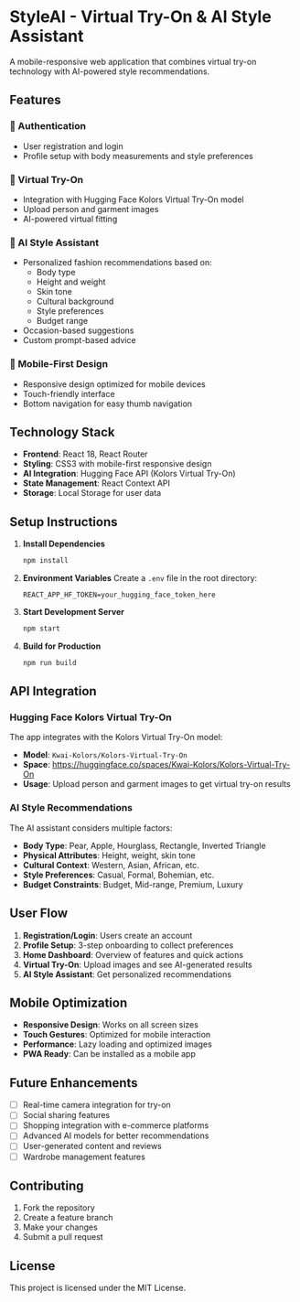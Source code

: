# StyleAI - Virtual Try-On & AI Style Assistant

A mobile-responsive web application that combines virtual try-on technology with AI-powered style recommendations.

## Features

### 🔐 Authentication
- User registration and login
- Profile setup with body measurements and style preferences

### 📸 Virtual Try-On
- Integration with Hugging Face Kolors Virtual Try-On model
- Upload person and garment images
- AI-powered virtual fitting

### 🤖 AI Style Assistant
- Personalized fashion recommendations based on:
  - Body type
  - Height and weight
  - Skin tone
  - Cultural background
  - Style preferences
  - Budget range
- Occasion-based suggestions
- Custom prompt-based advice

### 📱 Mobile-First Design
- Responsive design optimized for mobile devices
- Touch-friendly interface
- Bottom navigation for easy thumb navigation

## Technology Stack

- **Frontend**: React 18, React Router
- **Styling**: CSS3 with mobile-first responsive design
- **AI Integration**: Hugging Face API (Kolors Virtual Try-On)
- **State Management**: React Context API
- **Storage**: Local Storage for user data

## Setup Instructions

1. **Install Dependencies**
   ```bash
   npm install
   ```

2. **Environment Variables**
   Create a `.env` file in the root directory:
   ```
   REACT_APP_HF_TOKEN=your_hugging_face_token_here
   ```

3. **Start Development Server**
   ```bash
   npm start
   ```

4. **Build for Production**
   ```bash
   npm run build
   ```

## API Integration

### Hugging Face Kolors Virtual Try-On
The app integrates with the Kolors Virtual Try-On model:
- **Model**: `Kwai-Kolors/Kolors-Virtual-Try-On`
- **Space**: https://huggingface.co/spaces/Kwai-Kolors/Kolors-Virtual-Try-On
- **Usage**: Upload person and garment images to get virtual try-on results

### AI Style Recommendations
The AI assistant considers multiple factors:
- **Body Type**: Pear, Apple, Hourglass, Rectangle, Inverted Triangle
- **Physical Attributes**: Height, weight, skin tone
- **Cultural Context**: Western, Asian, African, etc.
- **Style Preferences**: Casual, Formal, Bohemian, etc.
- **Budget Constraints**: Budget, Mid-range, Premium, Luxury

## User Flow

1. **Registration/Login**: Users create an account
2. **Profile Setup**: 3-step onboarding to collect preferences
3. **Home Dashboard**: Overview of features and quick actions
4. **Virtual Try-On**: Upload images and see AI-generated results
5. **AI Style Assistant**: Get personalized recommendations

## Mobile Optimization

- **Responsive Design**: Works on all screen sizes
- **Touch Gestures**: Optimized for mobile interaction
- **Performance**: Lazy loading and optimized images
- **PWA Ready**: Can be installed as a mobile app

## Future Enhancements

- [ ] Real-time camera integration for try-on
- [ ] Social sharing features
- [ ] Shopping integration with e-commerce platforms
- [ ] Advanced AI models for better recommendations
- [ ] User-generated content and reviews
- [ ] Wardrobe management features

## Contributing

1. Fork the repository
2. Create a feature branch
3. Make your changes
4. Submit a pull request

## License

This project is licensed under the MIT License.